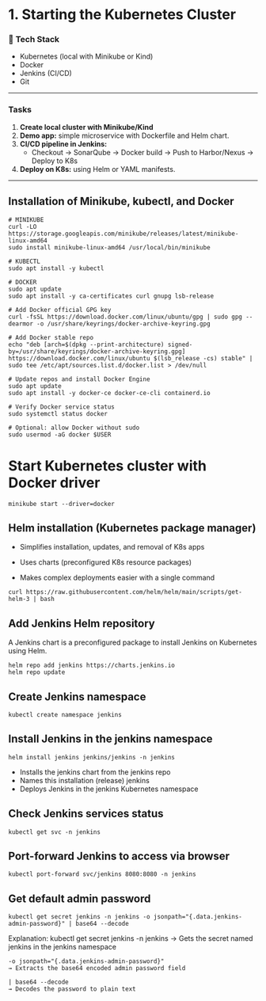 # 1. Starting the Kubernetes Cluster

### 🧱 **Tech Stack**

- Kubernetes (local with Minikube or Kind)  
- Docker  
- Jenkins (CI/CD)  
- Git  

---

### **Tasks**

1. **Create local cluster with Minikube/Kind**  
2. **Demo app:** simple microservice with Dockerfile and Helm chart.  
3. **CI/CD pipeline in Jenkins:**  
    - Checkout → SonarQube → Docker build → Push to Harbor/Nexus → Deploy to K8s  
4. **Deploy on K8s:** using Helm or YAML manifests.  

---

## Installation of Minikube, kubectl, and Docker

```
# MINIKUBE
curl -LO https://storage.googleapis.com/minikube/releases/latest/minikube-linux-amd64
sudo install minikube-linux-amd64 /usr/local/bin/minikube

# KUBECTL
sudo apt install -y kubectl

# DOCKER
sudo apt update
sudo apt install -y ca-certificates curl gnupg lsb-release

# Add Docker official GPG key
curl -fsSL https://download.docker.com/linux/ubuntu/gpg | sudo gpg --dearmor -o /usr/share/keyrings/docker-archive-keyring.gpg

# Add Docker stable repo
echo "deb [arch=$(dpkg --print-architecture) signed-by=/usr/share/keyrings/docker-archive-keyring.gpg] https://download.docker.com/linux/ubuntu $(lsb_release -cs) stable" | sudo tee /etc/apt/sources.list.d/docker.list > /dev/null

# Update repos and install Docker Engine
sudo apt update
sudo apt install -y docker-ce docker-ce-cli containerd.io

# Verify Docker service status
sudo systemctl status docker

# Optional: allow Docker without sudo
sudo usermod -aG docker $USER
```

# Start Kubernetes cluster with Docker driver

```
minikube start --driver=docker
```

## Helm installation (Kubernetes package manager)

- Simplifies installation, updates, and removal of K8s apps

- Uses charts (preconfigured K8s resource packages)

- Makes complex deployments easier with a single command

```
curl https://raw.githubusercontent.com/helm/helm/main/scripts/get-helm-3 | bash
```

## Add Jenkins Helm repository

A Jenkins chart is a preconfigured package to install Jenkins on Kubernetes using Helm.

```
helm repo add jenkins https://charts.jenkins.io
helm repo update
```

## Create Jenkins namespace
```
kubectl create namespace jenkins
```

## Install Jenkins in the jenkins namespace
```
helm install jenkins jenkins/jenkins -n jenkins
```
- Installs the jenkins chart from the jenkins repo
- Names this installation (release) jenkins
- Deploys Jenkins in the jenkins Kubernetes namespace

## Check Jenkins services status

```
kubectl get svc -n jenkins
```


## Port-forward Jenkins to access via browser

```
kubectl port-forward svc/jenkins 8080:8080 -n jenkins
```

## Get default admin password

```
kubectl get secret jenkins -n jenkins -o jsonpath="{.data.jenkins-admin-password}" | base64 --decode
```
Explanation:
    kubectl get secret jenkins -n jenkins
    → Gets the secret named jenkins in the jenkins namespace

    -o jsonpath="{.data.jenkins-admin-password}"
    → Extracts the base64 encoded admin password field

    | base64 --decode
    → Decodes the password to plain text

